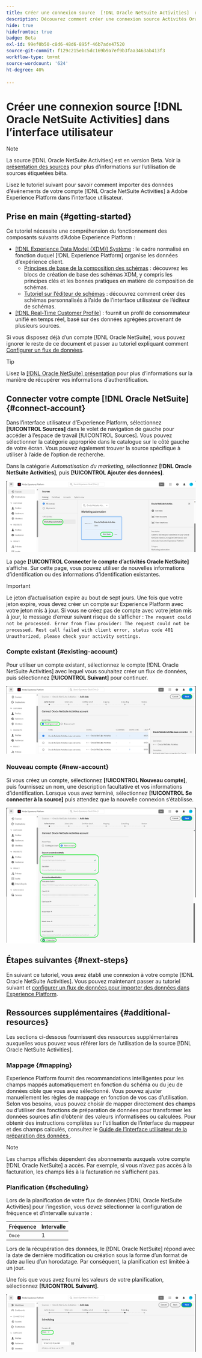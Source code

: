 ```yaml
---
title: Créer une connexion source  [!DNL Oracle NetSuite Activities]  dans l’interface utilisateur
description: Découvrez comment créer une connexion source Activités Oracle NetSuite à l’aide de l’interface utilisateur de Adobe Experience Platform.
hide: true
hidefromtoc: true
badge: Beta
exl-id: 99ef0b50-c8d6-48d6-895f-46b7ade47520
source-git-commit: f129c215ebc5dc169b9a7ef9b3faa3463ab413f3
workflow-type: tm+mt
source-wordcount: '624'
ht-degree: 40%

---
```


# Créer une connexion source [!DNL Oracle NetSuite Activities] dans l’interface utilisateur

>[!NOTE]
>
>La source [!DNL Oracle NetSuite Activities] est en version Beta. Voir la [présentation des sources](../../../../home.md#terms-and-conditions) pour plus d’informations sur l’utilisation de sources étiquetées bêta.

Lisez le tutoriel suivant pour savoir comment importer des données d’événements de votre compte [!DNL Oracle NetSuite Activities] à Adobe Experience Platform dans l’interface utilisateur.

## Prise en main {#getting-started}

Ce tutoriel nécessite une compréhension du fonctionnement des composants suivants d’Adobe Experience Platform : 

* [[!DNL Experience Data Model (XDM)] Système](../../../../../xdm/home.md) : le cadre normalisé en fonction duquel [!DNL Experience Platform] organise les données d’expérience client.
   * [Principes de base de la composition des schémas](../../../../../xdm/schema/composition.md) : découvrez les blocs de création de base des schémas XDM, y compris les principes clés et les bonnes pratiques en matière de composition de schémas.
   * [Tutoriel sur l’éditeur de schémas](../../../../../xdm/tutorials/create-schema-ui.md) : découvrez comment créer des schémas personnalisés à l’aide de l’interface utilisateur de l’éditeur de schémas.
* [[!DNL Real-Time Customer Profile]](../../../../../profile/home.md) : fournit un profil de consommateur unifié en temps réel, basé sur des données agrégées provenant de plusieurs sources.

Si vous disposez déjà d’un compte [!DNL Oracle NetSuite], vous pouvez ignorer le reste de ce document et passer au tutoriel expliquant comment [Configurer un flux de données](../../dataflow/marketing-automation.md).

>[!TIP]
>
>Lisez la [[!DNL Oracle NetSuite] présentation](../../../../connectors/marketing-automation/oracle-netsuite.md) pour plus d’informations sur la manière de récupérer vos informations d’authentification.

## Connecter votre compte [!DNL Oracle NetSuite] {#connect-account}

Dans l’interface utilisateur d’Experience Platform, sélectionnez **[!UICONTROL Sources]** dans le volet de navigation de gauche pour accéder à l’espace de travail [!UICONTROL Sources]. Vous pouvez sélectionner la catégorie appropriée dans le catalogue sur le côté gauche de votre écran. Vous pouvez également trouver la source spécifique à utiliser à l’aide de l’option de recherche.

Dans la catégorie *Automatisation du marketing*, sélectionnez **[!DNL Oracle NetSuite Activities]**, puis **[!UICONTROL Ajouter des données]**.

![Capture d’écran de l’interface utilisateur d’Experience Platform pour le catalogue avec la carte Activités Oracle NetSuite](../../../../images/tutorials/create/marketing-automation/oracle-netsuite-activities/catalog-card.png)

La page **[!UICONTROL Connecter le compte d’activités Oracle NetSuite]** s’affiche. Sur cette page, vous pouvez utiliser de nouvelles informations d’identification ou des informations d’identification existantes.

>[!IMPORTANT]
>
>Le jeton d’actualisation expire au bout de sept jours. Une fois que votre jeton expire, vous devez créer un compte sur Experience Platform avec votre jeton mis à jour. Si vous ne créez pas de compte avec votre jeton mis à jour, le message d’erreur suivant risque de s’afficher : `The request could not be processed. Error from flow provider: The request could not be processed. Rest call failed with client error, status code 401 Unauthorized, please check your activity settings.`

### Compte existant {#existing-account}

Pour utiliser un compte existant, sélectionnez le compte [!DNL Oracle NetSuite Activities] avec lequel vous souhaitez créer un flux de données, puis sélectionnez **[!UICONTROL Suivant]** pour continuer.

![Capture d’écran de l’interface utilisateur d’Experience Platform permettant de connecter le compte des activités Oracle NetSuite à un compte existant](../../../../images/tutorials/create/marketing-automation/oracle-netsuite-activities/existing.png)

### Nouveau compte {#new-account}

Si vous créez un compte, sélectionnez **[!UICONTROL Nouveau compte]**, puis fournissez un nom, une description facultative et vos informations d’identification. Lorsque vous avez terminé, sélectionnez **[!UICONTROL Se connecter à la source]** puis attendez que la nouvelle connexion s’établisse.

![Capture d’écran de l’interface utilisateur d’Experience Platform pour connecter le compte des activités Oracle NetSuite à un nouveau compte](../../../../images/tutorials/create/marketing-automation/oracle-netsuite-activities/new.png)

## Étapes suivantes {#next-steps}

En suivant ce tutoriel, vous avez établi une connexion à votre compte [!DNL Oracle NetSuite Activities]. Vous pouvez maintenant passer au tutoriel suivant et [configurer un flux de données pour importer des données dans Experience Platform](../../dataflow/marketing-automation.md).

## Ressources supplémentaires {#additional-resources}

Les sections ci-dessous fournissent des ressources supplémentaires auxquelles vous pouvez vous référer lors de l’utilisation de la source [!DNL Oracle NetSuite Activities].

### Mappage {#mapping}

Experience Platform fournit des recommandations intelligentes pour les champs mappés automatiquement en fonction du schéma ou du jeu de données cible que vous avez sélectionné. Vous pouvez ajuster manuellement les règles de mappage en fonction de vos cas d’utilisation. Selon vos besoins, vous pouvez choisir de mapper directement des champs ou d’utiliser des fonctions de préparation de données pour transformer les données sources afin d’obtenir des valeurs informatisées ou calculées. Pour obtenir des instructions complètes sur l’utilisation de l’interface du mappeur et des champs calculés, consultez le [ Guide de l’interface utilisateur de la préparation des données ](../../../../../data-prep/ui/mapping.md).

>[!NOTE]
>
>Les champs affichés dépendent des abonnements auxquels votre compte [!DNL Oracle NetSuite] a accès. Par exemple, si vous n’avez pas accès à la facturation, les champs liés à la facturation ne s’affichent pas.

### Planification {#scheduling}

Lors de la planification de votre flux de données [!DNL Oracle NetSuite Activities] pour l’ingestion, vous devez sélectionner la configuration de fréquence et d’intervalle suivante :

| Fréquence | Intervalle |
| --- | --- |
| `Once` | 1 |

Lors de la récupération des données, le [!DNL Oracle NetSuite] répond avec la date de dernière modification ou création sous la forme d’un format de date au lieu d’un horodatage. Par conséquent, la planification est limitée à un jour.

Une fois que vous avez fourni les valeurs de votre planification, sélectionnez **[!UICONTROL Suivant]**.

![Étape de planification du workflow des sources.](../../../../images/tutorials/create/marketing-automation/oracle-netsuite-activities/scheduling.png)
